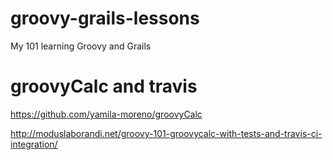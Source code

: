 groovy-grails-lessons
=====================

My 101 learning Groovy and Grails

groovyCalc and travis
=====================

https://github.com/yamila-moreno/groovyCalc

http://moduslaborandi.net/groovy-101-groovycalc-with-tests-and-travis-ci-integration/

